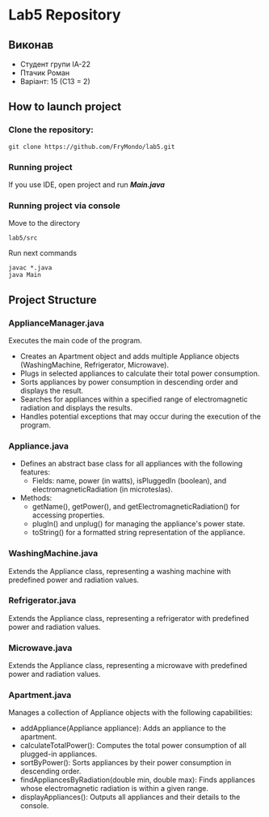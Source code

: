 # Lab5 Repository
## Виконав
- Студент групи ІА-22
- Птачик Роман
- Варіант: 15 (С13 = 2)
## How to launch project
### Clone the repository:
```
git clone https://github.com/FryMondo/lab5.git
```
### Running project
If you use IDE, open project and run ***Main.java***
### Running project via console
Move to the directory
```
lab5/src
```
Run next commands
```
javac *.java
java Main
```
## Project Structure
### ApplianceManager.java
Executes the main code of the program.
- Creates an Apartment object and adds multiple Appliance objects (WashingMachine, Refrigerator, Microwave).
- Plugs in selected appliances to calculate their total power consumption.
- Sorts appliances by power consumption in descending order and displays the result.
- Searches for appliances within a specified range of electromagnetic radiation and displays the results.
- Handles potential exceptions that may occur during the execution of the program.
### Appliance.java
- Defines an abstract base class for all appliances with the following features:
  - Fields: name, power (in watts), isPluggedIn (boolean), and electromagneticRadiation (in microteslas).
- Methods:
  - getName(), getPower(), and getElectromagneticRadiation() for accessing properties.
  - plugIn() and unplug() for managing the appliance's power state.
  - toString() for a formatted string representation of the appliance.
### WashingMachine.java
Extends the Appliance class, representing a washing machine with predefined power and radiation values.
### Refrigerator.java
Extends the Appliance class, representing a refrigerator with predefined power and radiation values.
### Microwave.java
Extends the Appliance class, representing a microwave with predefined power and radiation values.
### Apartment.java
Manages a collection of Appliance objects with the following capabilities:
- addAppliance(Appliance appliance): Adds an appliance to the apartment.
- calculateTotalPower(): Computes the total power consumption of all plugged-in appliances.
- sortByPower(): Sorts appliances by their power consumption in descending order.
- findAppliancesByRadiation(double min, double max): Finds appliances whose electromagnetic radiation is within a given range.
- displayAppliances(): Outputs all appliances and their details to the console.
